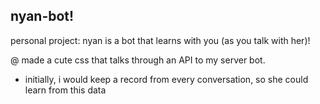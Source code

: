 ## nyan-bot!
personal project: nyan is a bot that learns with you (as you talk with her)!

@ made a cute css that talks through an API to my server bot.
  - initially, i would keep a record from every conversation, so she could learn from this data
